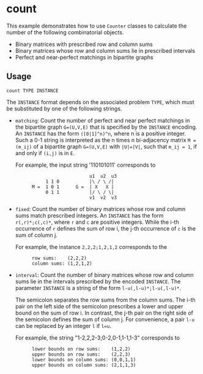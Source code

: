 # count

This example demonstrates how to use `Counter` classes to calculate the number of the following combinatorial objects.

* Binary matrices with prescribed row and column sums
* Binary matrices whose row and column sums lie in prescribed intervals
* Perfect and near-perfect matchings in bipartite graphs

## Usage

    count TYPE INSTANCE
    
The `INSTANCE` format depends on the associated problem `TYPE`, which must be substituted by one of the following strings.

* `matching`: Count the number of perfect and near perfect matchings in the bipartite graph `G=(U,V,E)` that is specified by the `INSTANCE` encoding. 
  An `INSTANCE` has the form `([0|1]^n)^n`, where n is a positive integer. Such a 0-1 string is interpreted as the n times n bi-adjacency matrix `M = (m_ij)` of a bipartite graph `G=(U,V,E)` with `|U|=|V|`, such that `m_ij = 1`, if and only if `(i,j)` is in `E`.

  For example, the input string  '110101011' corresponds to

                                 u1  u2  u3
                 1 1 0           |\ / \ /|
            M =  1 0 1      G =  | X   X |
                 0 1 1           |/ \ / \|
                                 v1  v2  v3

* `fixed`: Count the number of binary matrices whose row and column sums match
   prescribed integers. An `INSTANCE` has the form `r(,r)*;c(,c)*`, 
   where `r` and `c` are positive integers. While the i-th occurrence of `r`
   defines the sum of row i, the j-th occurrence of `c` is the sum of 
   column j.  
  
   For example, the instance `2,2,2;1,2,1,2` corresponds to the

            row sums:    (2,2,2)
            column sums: (1,2,1,2)


* `interval`:
  Count the number of binary matrices whose row and column sums lie in
  the intervals prescribed by the encoded `INSTANCE`. The parameter
  `INSTANCE` is a string of the form `l-u(,l-u)*;l-u(,l-u)*`. 
  
  The semicolon
  separates the row sums from the column sums. The i-th pair on the left
  side of the semicolon prescribes a lower and upper bound on the sum of
  row i. In contrast, the j-th pair on the right side of the semicolon
  defines the sum of column j. For convenience, a pair `l-u` can be
  replaced by an integer `l` if `l=u`.
  
  For example, the string "1-2,2,2-3;0-2,0-1,1-1,1-3" corresponds to

            lower bounds on row sums:    (1,2,2)
            upper bounds on row sums:    (2,2,3)
            lower bounds on column sums: (0,0,1,1)
            upper bounds on column sums: (2,1,1,3)
